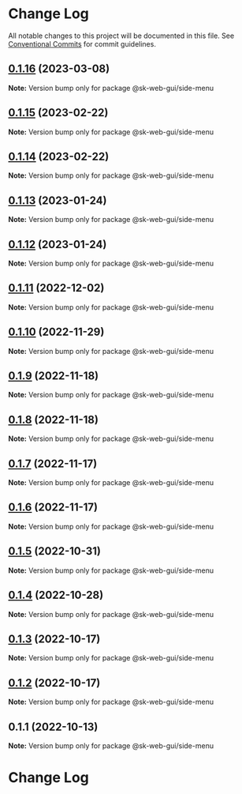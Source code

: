 # Change Log

All notable changes to this project will be documented in this file.
See [Conventional Commits](https://conventionalcommits.org) for commit guidelines.

## [0.1.16](https://github.com/Sundsvallskommun/web-shared-components/compare/@sk-web-gui/side-menu@0.1.15...@sk-web-gui/side-menu@0.1.16) (2023-03-08)

**Note:** Version bump only for package @sk-web-gui/side-menu

## [0.1.15](https://github.com/Sundsvallskommun/web-shared-components/compare/@sk-web-gui/side-menu@0.1.14...@sk-web-gui/side-menu@0.1.15) (2023-02-22)

**Note:** Version bump only for package @sk-web-gui/side-menu

## [0.1.14](https://github.com/Sundsvallskommun/web-shared-components/compare/@sk-web-gui/side-menu@0.1.13...@sk-web-gui/side-menu@0.1.14) (2023-02-22)

**Note:** Version bump only for package @sk-web-gui/side-menu

## [0.1.13](https://github.com/Sundsvallskommun/web-shared-components/compare/@sk-web-gui/side-menu@0.1.12...@sk-web-gui/side-menu@0.1.13) (2023-01-24)

**Note:** Version bump only for package @sk-web-gui/side-menu

## [0.1.12](https://github.com/Sundsvallskommun/web-shared-components/compare/@sk-web-gui/side-menu@0.1.11...@sk-web-gui/side-menu@0.1.12) (2023-01-24)

**Note:** Version bump only for package @sk-web-gui/side-menu

## [0.1.11](https://github.com/Sundsvallskommun/web-shared-components/compare/@sk-web-gui/side-menu@0.1.10...@sk-web-gui/side-menu@0.1.11) (2022-12-02)

**Note:** Version bump only for package @sk-web-gui/side-menu

## [0.1.10](https://github.com/Sundsvallskommun/web-shared-components/compare/@sk-web-gui/side-menu@0.1.9...@sk-web-gui/side-menu@0.1.10) (2022-11-29)

**Note:** Version bump only for package @sk-web-gui/side-menu

## [0.1.9](https://github.com/Sundsvallskommun/web-shared-components/compare/@sk-web-gui/side-menu@0.1.8...@sk-web-gui/side-menu@0.1.9) (2022-11-18)

**Note:** Version bump only for package @sk-web-gui/side-menu

## [0.1.8](https://github.com/Sundsvallskommun/web-shared-components/compare/@sk-web-gui/side-menu@0.1.7...@sk-web-gui/side-menu@0.1.8) (2022-11-18)

**Note:** Version bump only for package @sk-web-gui/side-menu

## [0.1.7](https://github.com/Sundsvallskommun/web-shared-components/compare/@sk-web-gui/side-menu@0.1.6...@sk-web-gui/side-menu@0.1.7) (2022-11-17)

**Note:** Version bump only for package @sk-web-gui/side-menu

## [0.1.6](https://github.com/Sundsvallskommun/web-shared-components/compare/@sk-web-gui/side-menu@0.1.5...@sk-web-gui/side-menu@0.1.6) (2022-11-17)

**Note:** Version bump only for package @sk-web-gui/side-menu

## [0.1.5](https://github.com/Sundsvallskommun/web-shared-components/compare/@sk-web-gui/side-menu@0.1.3...@sk-web-gui/side-menu@0.1.5) (2022-10-31)

**Note:** Version bump only for package @sk-web-gui/side-menu

## [0.1.4](https://github.com/Sundsvallskommun/web-shared-components/compare/@sk-web-gui/side-menu@0.1.3...@sk-web-gui/side-menu@0.1.4) (2022-10-28)

**Note:** Version bump only for package @sk-web-gui/side-menu

## [0.1.3](https://github.com/Sundsvallskommun/web-shared-components/compare/@sk-web-gui/side-menu@0.1.2...@sk-web-gui/side-menu@0.1.3) (2022-10-17)

**Note:** Version bump only for package @sk-web-gui/side-menu

## [0.1.2](https://github.com/Sundsvallskommun/web-shared-components/compare/@sk-web-gui/side-menu@0.1.1...@sk-web-gui/side-menu@0.1.2) (2022-10-17)

**Note:** Version bump only for package @sk-web-gui/side-menu

## 0.1.1 (2022-10-13)

**Note:** Version bump only for package @sk-web-gui/side-menu

# Change Log

